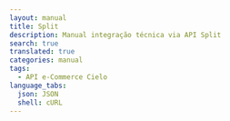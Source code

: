 ```yaml
---
layout: manual
title: Split
description: Manual integração técnica via API Split
search: true
translated: true
categories: manual
tags:
  - API e-Commerce Cielo
language_tabs:
  json: JSON
  shell: cURL
---
```

